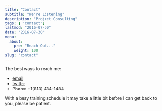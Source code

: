 ```yaml
---
title: "Contact"
subtitle: "We're Listening"
description: "Project Consulting"
tags: [ "contact"]
lastmod: "2016-07-30"
date: "2016-07-30"
menu:
  about:
    pre: "Reach Out..."
    weight: 100
slug: "contact"
---
```


The best ways to reach me: <!--more-->

* [email](mailto:me@brianketelsen.com)
* [twitter](https://twitter.com/bketelsen)
* Phone: +1(813) 434-1484

With a busy training schedule it may take a little bit before I can get back to you, please be patient.
